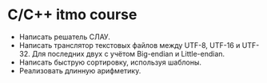 # C/C++ itmo course

* Написать решатель СЛАУ.
* Написать транслятор текстовых файлов между UTF-8, UTF-16 и UTF-32. Для последних двух с учётом Big-endian и Little-endian.
* Написать быструю сортировку, используя шаблоны.
* Реализовать длинную арифметику.
